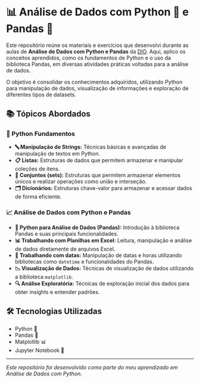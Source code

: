 # 📊 Análise de Dados com Python 🐍 e Pandas 🐼

Este repositório reúne os materiais e exercícios que desenvolvi durante as aulas de **Análise de Dados com Python e Pandas** da [DIO](https://www.dio.me/). Aqui, aplico os conceitos aprendidos, como os fundamentos de Python e o uso da biblioteca Pandas, em diversas atividades práticas voltadas para a análise de dados. 

O objetivo é consolidar os conhecimentos adquiridos, utilizando Python para manipulação de dados, visualização de informações e exploração de diferentes tipos de datasets.


## 📚 Tópicos Abordados

### 🐍 Python Fundamentos
- **🔤 Manipulação de Strings:** Técnicas básicas e avançadas de manipulação de textos em Python.
- **📋 Listas:** Estruturas de dados que permitem armazenar e manipular coleções de itens.
- **🔗 Conjuntos (sets):** Estruturas que permitem armazenar elementos únicos e realizar operações como união e interseção.
- **🗂️ Dicionários:** Estruturas chave-valor para armazenar e acessar dados de forma eficiente.

### 📈 Análise de Dados com Python e Pandas
- **🐼 Python para Análise de Dados (Pandas):** Introdução à biblioteca Pandas e suas principais funcionalidades.
- **📊 Trabalhando com Planilhas em Excel:** Leitura, manipulação e análise de dados diretamente de arquivos Excel.
- **📅 Trabalhando com datas:** Manipulação de datas e horas utilizando bibliotecas como `datetime` e funcionalidades do Pandas.
- **📉 Visualização de Dados:** Técnicas de visualização de dados utilizando a biblioteca `matplotlib`.
- **🔍 Análise Exploratória:** Técnicas de exploração inicial dos dados para obter insights e entender padrões.


## 🛠️ Tecnologias Utilizadas

- Python 🐍
- Pandas 🐼
- Matplotlib 📊
- Jupyter Notebook 📓

---

*Este repositório foi desenvolvido como parte do meu aprendizado em Análise de Dados com Python.*